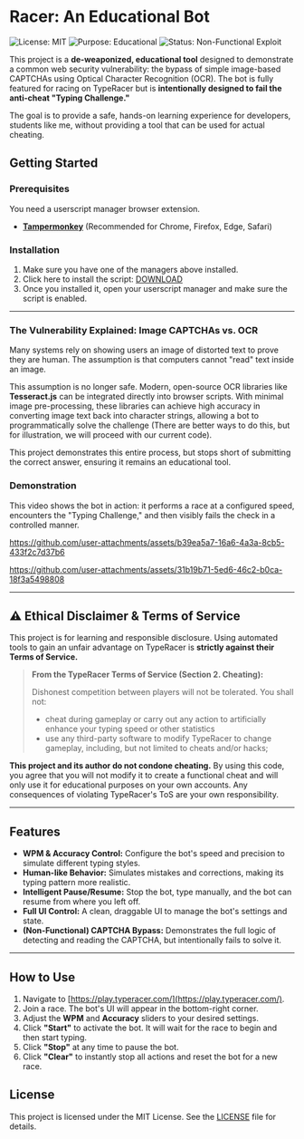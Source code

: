 
# Racer: An Educational Bot

![License: MIT](https://img.shields.io/badge/License-MIT-blue.svg)
![Purpose: Educational](https://img.shields.io/badge/Purpose-Educational%20Use%20Only-yellow.svg)
![Status: Non-Functional Exploit](https://img.shields.io/badge/Status-Non--Functional%20Exploit-red.svg)

This project is a **de-weaponized, educational tool** designed to demonstrate a common web security vulnerability: the bypass of simple image-based CAPTCHAs using Optical Character Recognition (OCR). The bot is fully featured for racing on TypeRacer but is **intentionally designed to fail the anti-cheat "Typing Challenge."**

The goal is to provide a safe, hands-on learning experience for developers, students like me, without providing a tool that can be used for actual cheating.


## Getting Started

### Prerequisites

You need a userscript manager browser extension.
- [**Tampermonkey**](https://www.tampermonkey.net/) (Recommended for Chrome, Firefox, Edge, Safari)

### Installation

1.  Make sure you have one of the managers above installed.
2.  Click here to install the script: [DOWNLOAD](https://greasyfork.org/en/scripts/547245-typeracer-racer-v3-4)
3.  Once you installed it, open your userscript manager and make sure the script is enabled.
 
---

### The Vulnerability Explained: Image CAPTCHAs vs. OCR

Many systems rely on showing users an image of distorted text to prove they are human. The assumption is that computers cannot "read" text inside an image.

This assumption is no longer safe. Modern, open-source OCR libraries like **Tesseract.js** can be integrated directly into browser scripts. With minimal image pre-processing, these libraries can achieve high accuracy in converting image text back into character strings, allowing a bot to programmatically solve the challenge (There are better ways to do this, but for illustration, we will proceed with our current code).

This project demonstrates this entire process, but stops short of submitting the correct answer, ensuring it remains an educational tool.

### Demonstration

This video shows the bot in action: it performs a race at a configured speed, encounters the "Typing Challenge," and then visibly fails the check in a controlled manner.



https://github.com/user-attachments/assets/b39ea5a7-16a6-4a3a-8cb5-433f2c7d37b6


https://github.com/user-attachments/assets/31b19b71-5ed6-46c2-b0ca-18f3a5498808


---

## ⚠️ Ethical Disclaimer & Terms of Service

This project is for learning and responsible disclosure. Using automated tools to gain an unfair advantage on TypeRacer is **strictly against their Terms of Service.**

> **From the TypeRacer Terms of Service (Section 2. Cheating):**
>
> Dishonest competition between players will not be tolerated. You shall not:
> - cheat during gameplay or carry out any action to artificially enhance your typing speed or other statistics
> - use any third-party software to modify TypeRacer to change gameplay, including, but not limited to cheats and/or hacks;

**This project and its author do not condone cheating.** By using this code, you agree that you will not modify it to create a functional cheat and will only use it for educational purposes on your own accounts. Any consequences of violating TypeRacer's ToS are your own responsibility.

---

## Features

- **WPM & Accuracy Control:** Configure the bot's speed and precision to simulate different typing styles.
- **Human-like Behavior:** Simulates mistakes and corrections, making its typing pattern more realistic.
- **Intelligent Pause/Resume:** Stop the bot, type manually, and the bot can resume from where you left off.
- **Full UI Control:** A clean, draggable UI to manage the bot's settings and state.
- **(Non-Functional) CAPTCHA Bypass:** Demonstrates the full logic of detecting and reading the CAPTCHA, but intentionally fails to solve it.

---


## How to Use

1.  Navigate to [https://play.typeracer.com/](https://play.typeracer.com/).
2.  Join a race. The bot's UI will appear in the bottom-right corner.
3.  Adjust the **WPM** and **Accuracy** sliders to your desired settings.
4.  Click **"Start"** to activate the bot. It will wait for the race to begin and then start typing.
5.  Click **"Stop"** at any time to pause the bot.
6.  Click **"Clear"** to instantly stop all actions and reset the bot for a new race.

## License

This project is licensed under the MIT License. See the [LICENSE](LICENSE) file for details.
